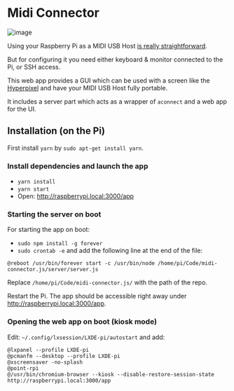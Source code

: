 # Midi Connector

![image](https://user-images.githubusercontent.com/697014/37869427-b15ffd98-2fb7-11e8-9a70-1f79a0e49b65.png)

Using your Raspberry Pi as a MIDI USB Host [is really straightforward](https://stimresp.wordpress.com/2016/02/08/using-a-raspberry-pi-as-usb-midi-host/).

But for configuring it you need either keyboard & monitor connected to the Pi, or SSH access.

This web app provides a GUI which can be used with a screen like the [Hyperpixel](https://shop.pimoroni.com/products/hyperpixel) and have your MIDI USB Host fully portable.

It includes a server part which acts as a wrapper of `aconnect` and a web app for the UI.

## Installation (on the Pi)

First install `yarn` by `sudo apt-get install yarn`.

### Install dependencies and launch the app
- `yarn install`
- `yarn start`
- Open: http://raspberrypi.local:3000/app

### Starting the server on boot

For starting the app on boot:
- `sudo npm install -g forever`
- `sudo crontab -e` and add the following line at the end of the file:
```
@reboot /usr/bin/forever start -c /usr/bin/node /home/pi/Code/midi-connector.js/server/server.js
```
Replace `/home/pi/Code/midi-connector.js/` with the path of the repo.

Restart the Pi. The app should be accessible right away under http://raspberrypi.local:3000/app.

### Opening the web app on boot (kiosk mode)

Edit: `~/.config/lxsession/LXDE-pi/autostart` and add:
```
@lxpanel --profile LXDE-pi
@pcmanfm --desktop --profile LXDE-pi
@xscreensaver -no-splash
@point-rpi
@/usr/bin/chromium-browser --kiosk --disable-restore-session-state http://raspberrypi.local:3000/app
```
